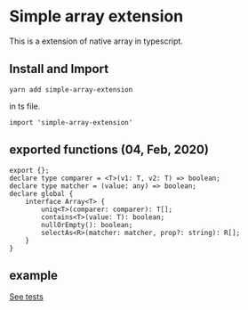 # Simple array extension

This is a extension of native array in typescript.

## Install and Import

```
yarn add simple-array-extension
```

in ts file.
```
import 'simple-array-extension'
```

## exported functions (04, Feb, 2020)
```
export {};
declare type comparer = <T>(v1: T, v2: T) => boolean;
declare type matcher = (value: any) => boolean;
declare global {
    interface Array<T> {
        uniq<T>(comparer: comparer): T[];
        contains<T>(value: T): boolean;
        nullOrEmpty(): boolean;
        selectAs<R>(matcher: matcher, prop?: string): R[];
    }
}
```

## example

[See tests](https://github.com/hugtechio/simple-array-extension/blob/master/__tests__/index.ts)
